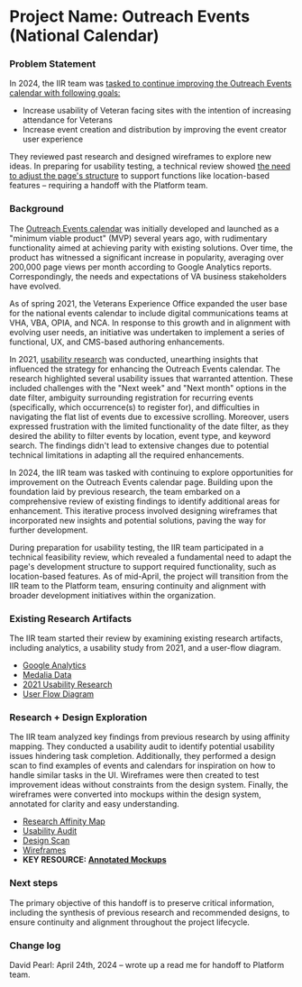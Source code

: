 # Project Name: Outreach Events (National Calendar)

### Problem Statement

In 2024, the IIR team was [tasked to continue improving the Outreach Events calendar with following goals:](https://docs.google.com/presentation/d/1jBBKx4NOKzdF-hy5dHL0xWNh_3Sn3OX0o5F9ndBuIVk/edit#slide=id.g26b980664ac_0_0) 

- Increase usability of Veteran facing sites with the intention of increasing attendance for Veterans
- Increase event creation and distribution by improving the event creator user experience

They reviewed past research and designed wireframes to explore new ideas. In preparing for usability testing, a technical review showed [the need to adjust the page's structure](https://docs.google.com/presentation/d/1qbSN0OauCrwmPpGshjtsFH756QNcR2h_FnNT0zQinhY/edit#slide=id.g2bf46f5dfbd_0_81) to support functions like location-based features – requiring a handoff with the Platform team.

### Background

The [Outreach Events calendar](https://www.va.gov/outreach-and-events/events/) was initially developed and launched as a "minimum viable product" (MVP) several years ago, with rudimentary functionality aimed at achieving parity with existing solutions. Over time, the product has witnessed a significant increase in popularity, averaging over 200,000 page views per month according to Google Analytics reports. Correspondingly, the needs and expectations of VA business stakeholders have evolved.

As of spring 2021, the Veterans Experience Office expanded the user base for the national events calendar to include digital communications teams at VHA, VBA, OPIA, and NCA. In response to this growth and in alignment with evolving user needs, an initiative was undertaken to implement a series of functional, UX, and CMS-based authoring enhancements. 

In 2021, [usability research](https://github.com/department-of-veterans-affairs/va.gov-team/tree/master/products/outreach-events/research/2021-filtering-recurring-events) was conducted, unearthing  insights that influenced the strategy for enhancing the Outreach Events calendar. The research highlighted several usability issues that warranted attention. These included challenges with the "Next week" and "Next month" options in the date filter, ambiguity surrounding registration for recurring events (specifically, which occurrence(s) to register for), and difficulties in navigating the flat list of events due to excessive scrolling. Moreover, users expressed frustration with the limited functionality of the date filter, as they desired the ability to filter events by location, event type, and keyword search. The findings didn't lead to extensive changes due to potential technical limitations in adapting all the required enhancements.

In 2024, the IIR team was tasked with continuing to explore opportunities for improvement on the Outreach Events calendar page. Building upon the foundation laid by previous research, the team embarked on a comprehensive review of existing findings to identify additional areas for enhancement. This iterative process involved designing wireframes that incorporated new insights and potential solutions, paving the way for further development.

During preparation for usability testing, the IIR team participated in a technical feasibility review, which revealed a fundamental need to adapt the page's development structure to support required functionality, such as location-based features. As of mid-April, the project will transition from the IIR team to the Platform team, ensuring continuity and alignment with broader development initiatives within the organization.

### Existing Research Artifacts

The IIR team started their review by examining existing research artifacts, including analytics, a usability study from 2021, and a user-flow diagram.

- [Google Analytics](https://analytics.google.com/analytics/web/?authuser=1#/report/content-pages/a50123418w177519031p176188361/_u.date00=20190701&_u.date01=20210722&explorer-table.filter=outreach-and-events~2Fevents~2F&explorer-table.plotKeys=%5B%5D&explorer-graphOptions.selected=analytics.nthMonth/)
- [Medalia Data](https://github.com/department-of-veterans-affairs/va.gov-team/tree/master/products/outreach-events/research/2023-medallia-feedback)
- [2021 Usability Research](https://github.com/department-of-veterans-affairs/va.gov-team/tree/master/products/outreach-events/research/2021-filtering-recurring-events)
- [User Flow Diagram](https://user-images.githubusercontent.com/70410912/139301132-8c3ddf53-ed54-47d6-aa6e-6f85da90e1ec.png)

### Research + Design Exploration

The IIR team analyzed key findings from previous research by using affinity mapping. They conducted a usability audit to identify potential usability issues hindering task completion. Additionally, they performed a design scan to find examples of events and calendars for inspiration on how to handle similar tasks in the UI. Wireframes were then created to test improvement ideas without constraints from the design system. Finally, the wireframes were converted into mockups within the design system, annotated for clarity and easy understanding.

- [Research Affinity Map](https://www.figma.com/file/12OWWnCWDUYsNoIEc5E9Sk/Outreach-and-Events?type=design&node-id=59%3A2&mode=design&t=meN0IvEQQndlkFgb-1)
- [Usability Audit](https://www.figma.com/file/12OWWnCWDUYsNoIEc5E9Sk/Outreach-and-Events?type=design&node-id=399%3A2304&mode=design&t=meN0IvEQQndlkFgb-1)
- [Design Scan](https://www.figma.com/file/12OWWnCWDUYsNoIEc5E9Sk/Outreach-and-Events?type=design&node-id=401%3A3466&mode=design&t=meN0IvEQQndlkFgb-1)
- [Wireframes](https://www.figma.com/file/12OWWnCWDUYsNoIEc5E9Sk/Outreach-and-Events?type=design&node-id=399%3A2303&mode=design&t=meN0IvEQQndlkFgb-1)
- **KEY RESOURCE: [Annotated Mockups](https://www.figma.com/file/12OWWnCWDUYsNoIEc5E9Sk/Outreach-and-Events?type=design&node-id=260%3A2691&mode=design&t=meN0IvEQQndlkFgb-1)**

### Next steps

The primary objective of this handoff is to preserve critical information, including the synthesis of previous research and recommended designs, to ensure continuity and alignment throughout the project lifecycle.

### Change log

David Pearl: April 24th, 2024 – wrote up a read me for handoff to Platform team.
